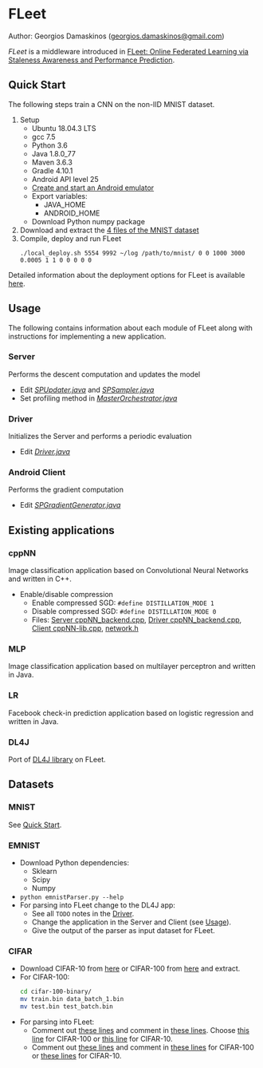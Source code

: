 # FLeet

Author: Georgios Damaskinos (georgios.damaskinos@gmail.com)

_FLeet_ is a middleware introduced in [FLeet: Online Federated Learning via Staleness
Awareness and Performance Prediction](https://arxiv.org/pdf/2006.07273.pdf).

## Quick Start

The following steps train a CNN on the non-IID MNIST dataset.
1. Setup
    * Ubuntu 18.04.3 LTS
    * gcc 7.5
    * Python 3.6
    * Java 1.8.0_77
    * Maven 3.6.3
    * Gradle 4.10.1
    * Android API level 25
    * [Create and start an Android emulator](client_cmd_deployment/README.md)
    * Export variables:
      * JAVA_HOME
      * ANDROID_HOME
    * Download Python numpy package 
2. Download and extract the [4 files of the MNIST dataset](http://yann.lecun.com/exdb/mnist/)
3. Compile, deploy and run FLeet
   ```
   ./local_deploy.sh 5554 9992 ~/log /path/to/mnist/ 0 0 1000 3000 0.0005 1 1 0 0 0 0 0
   ```

Detailed information about the deployment options for FLeet is available [here](deployment.md).

## Usage

The following contains information about each module of FLeet along with instructions for implementing a new application.

### Server
Performs the descent computation and updates the model
* Edit [_SPUpdater.java_](Server/src/main/java/apps/SPUpdater.java) and [_SPSampler.java_](Server/src/main/java/apps/SPSampler.java)
* Set profiling method in [_MasterOrchestrator.java_](Server/src/main/java/coreComponents/MasterOrchestrator.java#L94)

### Driver
Initializes the Server and performs a periodic evaluation
* Edit [_Driver.java_](Driver/src/main/java/coreComponents/Driver.java)

### Android Client
Performs the gradient computation
* Edit [_SPGradientGenerator.java_](Client/app/src/main/java/apps/SPGradientGenerator.java)

## Existing applications

### cppNN
Image classification application based on Convolutional Neural Networks and written in C++.

* Enable/disable compression 
  * Enable compressed SGD: ```#define DISTILLATION_MODE 1```
  * Disable compressed SGD: ```#define DISTILLATION_MODE 0```
  * Files: [Server cppNN_backend.cpp](Server/src/main/c%2B%2B/cppNN_backend.cpp), [Driver cppNN_backend.cpp](Driver/src/main/c%2B%2B/cppNN_backend.cpp), [Client cppNN-lib.cpp](Client/app/src/main/cpp/cppNN-lib.cpp), [network.h](commonLib/cppNN/network.h)

### MLP
Image classification application based on multilayer perceptron and written in Java.

### LR
Facebook check-in prediction application based on logistic regression and written in Java.

### DL4J
Port of [DL4J library](https://deeplearning4j.org/) on FLeet.

## Datasets

### MNIST
See [Quick Start](#quick-start).

### EMNIST
* Download Python dependencies:
  * Sklearn
  * Scipy
  * Numpy
* ```python emnistParser.py --help```
* For parsing into FLeet change to the DL4J app:
  * See all `TODO` notes in the [Driver](Driver/src/main/java/coreComponents/Driver.java).
  * Change the application in the Server and Client (see [Usage](#usage)).
  * Give the output of the parser as input dataset for FLeet.

### CIFAR

* Download CIFAR-10 from [here](https://www.cs.toronto.edu/~kriz/cifar-10-binary.tar.gz) or CIFAR-100 from [here](https://www.cs.toronto.edu/~kriz/cifar-100-binary.tar.gz) and extract.
* For CIFAR-100:
  ```bash
  cd cifar-100-binary/
  mv train.bin data_batch_1.bin
  mv test.bin test_batch.bin
  ```
* For parsing into FLeet:
  * Comment out [these lines](Driver/src/main/c%2B%2B/cppNN_backend.cpp#L91-L117) and comment in [these lines](Driver/src/main/c%2B%2B/cppNN_backend.cpp#L119-L138). Choose [this line](Driver/src/main/c%2B%2B/cppNN_backend.cpp#L135) for CIFAR-100 or [this line](Driver/src/main/c%2B%2B/cppNN_backend.cpp#L136) for CIFAR-10.
  * Comment out [these lines](Server/src/main/c%2B%2B/cppNN_backend.cpp#L400-L401) and comment in [these lines](Server/src/main/c%2B%2B/cppNN_backend.cpp#L404-L405) for CIFAR-100 or [these lines](Server/src/main/c%2B%2B/cppNN_backend.cpp#L406-L407) for CIFAR-10.
